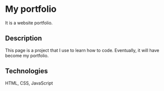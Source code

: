 # My portfolio

It is a website portfolio.

## Description

This page is a project that I use to learn how to code. Eventually, it will have become my portfolio.

## Technologies

HTML, CSS, JavaScript
